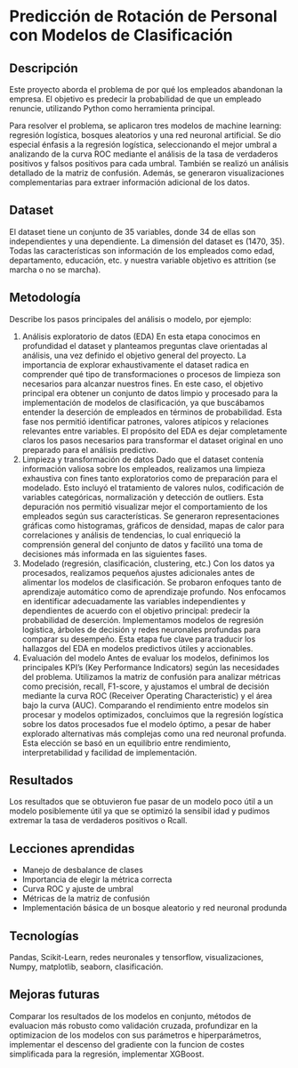 # Predicción de Rotación de Personal con Modelos de Clasificación

## Descripción
Este proyecto aborda el problema de por qué los empleados abandonan la empresa. El objetivo es predecir la probabilidad de que un empleado renuncie, utilizando Python como herramienta principal.

Para resolver el problema, se aplicaron tres modelos de machine learning: regresión logística, bosques aleatorios y una red neuronal artificial. Se dio especial énfasis a la regresión logística, seleccionando el mejor umbral a analizando de la curva ROC mediante el análisis de la tasa de verdaderos positivos y falsos positivos para cada umbral. También se realizó un análisis detallado de la matriz de confusión. Además, se generaron visualizaciones complementarias para extraer información adicional de los datos.

## Dataset
El dataset tiene un conjunto de 35 variables, donde 34 de ellas son independientes y una dependiente. La dimensión del dataset es (1470, 35). Todas las características son información de los empleados como edad, departamento, educación, etc. y nuestra variable objetivo es attrition (se marcha o no se marcha).

## Metodología 
Describe los pasos principales del análisis o modelo, por ejemplo:
1.	Análisis exploratorio de datos (EDA)
En esta etapa conocimos en profundidad el dataset y planteamos preguntas clave orientadas al análisis, una vez definido el objetivo general del proyecto. La importancia de explorar exhaustivamente el dataset radica en comprender qué tipo de transformaciones o procesos de limpieza son necesarios para alcanzar nuestros fines. En este caso, el objetivo principal era obtener un conjunto de datos limpio y procesado para la implementación de modelos de clasificación, ya que buscábamos entender la deserción de empleados en términos de probabilidad. Esta fase nos permitió identificar patrones, valores atípicos y relaciones relevantes entre variables. El propósito del EDA es dejar completamente claros los pasos necesarios para transformar el dataset original en uno preparado para el análisis predictivo.
2.	Limpieza y transformación de datos
Dado que el dataset contenía información valiosa sobre los empleados, realizamos una limpieza exhaustiva con fines tanto exploratorios como de preparación para el modelado. Esto incluyó el tratamiento de valores nulos, codificación de variables categóricas, normalización y detección de outliers. Esta depuración nos permitió visualizar mejor el comportamiento de los empleados según sus características. Se generaron representaciones gráficas como histogramas, gráficos de densidad, mapas de calor para correlaciones y análisis de tendencias, lo cual enriqueció la comprensión general del conjunto de datos y facilitó una toma de decisiones más informada en las siguientes fases.
3.	Modelado (regresión, clasificación, clustering, etc.)
Con los datos ya procesados, realizamos pequeños ajustes adicionales antes de alimentar los modelos de clasificación. Se probaron enfoques tanto de aprendizaje automático como de aprendizaje profundo. Nos enfocamos en identificar adecuadamente las variables independientes y dependientes de acuerdo con el objetivo principal: predecir la probabilidad de deserción. Implementamos modelos de regresión logística, árboles de decisión y redes neuronales profundas para comparar su desempeño. Esta etapa fue clave para traducir los hallazgos del EDA en modelos predictivos útiles y accionables.
4.	Evaluación del modelo
Antes de evaluar los modelos, definimos los principales KPI’s (Key Performance Indicators) según las necesidades del problema. Utilizamos la matriz de confusión para analizar métricas como precisión, recall, F1-score, y ajustamos el umbral de decisión mediante la curva ROC (Receiver Operating Characteristic) y el área bajo la curva (AUC). Comparando el rendimiento entre modelos sin procesar y modelos optimizados, concluimos que la regresión logística sobre los datos procesados fue el modelo óptimo, a pesar de haber explorado alternativas más complejas como una red neuronal profunda. Esta elección se basó en un equilibrio entre rendimiento, interpretabilidad y facilidad de implementación.


## Resultados
Los resultados que se obtuvieron fue pasar de un modelo poco útil a un modelo posiblemente útil ya que se optimizó la sensibil idad y pudimos extremar la tasa de verdaderos positivos o Rcall.



## Lecciones aprendidas
- Manejo de desbalance de clases
- Importancia de elegir la métrica correcta
- Curva ROC y ajuste de umbral
- Métricas de la matriz de confusión 
- Implementación básica de un bosque aleatorio y red neuronal produnda

## Tecnologías
Pandas, Scikit-Learn, redes neuronales y tensorflow, visualizaciones, Numpy, matplotlib, seaborn, clasificación.
## Mejoras futuras
Comparar los resultados de los modelos en conjunto, métodos de evaluacion más robusto como validación cruzada, profundizar en la optimizacion de los modelos con sus parámetros e hiperparámetros, implementar el descenso del gradiente con la funcion de costes simplificada para la regresión, implementar XGBoost.

